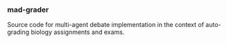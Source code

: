 ### mad-grader

Source code for multi-agent debate implementation in the context of auto-grading biology assignments and exams.
